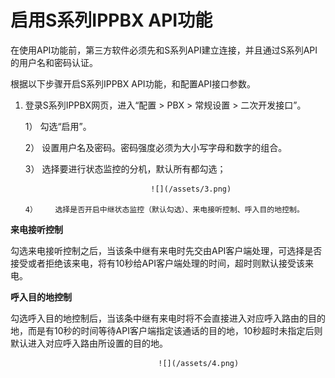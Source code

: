 # 启用S系列IPPBX API功能

在使用API功能前，第三方软件必须先和S系列API建立连接，并且通过S系列API的用户名和密码认证。

根据以下步骤开启S系列IPPBX API功能，和配置API接口参数。

1. 登录S系列IPPBX网页，进入“配置 &gt; PBX &gt; 常规设置 &gt; 二次开发接口”。

   1）    勾选“启用”。

   2）    设置用户名及密码。密码强度必须为大小写字母和数字的组合。

   3）    选择要进行状态监控的分机，默认所有都勾选；

                                   ![](/assets/3.png)

       4）    选择是否开启中继状态监控（默认勾选）、来电接听控制、呼入目的地控制。

**来电接听控制**

勾选来电接听控制之后，当该条中继有来电时先交由API客户端处理，可选择是否接受或者拒绝该来电，将有10秒给API客户端处理的时间，超时则默认接受该来电。

**呼入目的地控制**

勾选呼入目的地控制后，当该条中继有来电时将不会直接进入对应呼入路由的目的地，而是有10秒的时间等待API客户端指定该通话的目的地，10秒超时未指定后则默认进入对应呼入路由所设置的目的地。

                                     ![](/assets/4.png)

